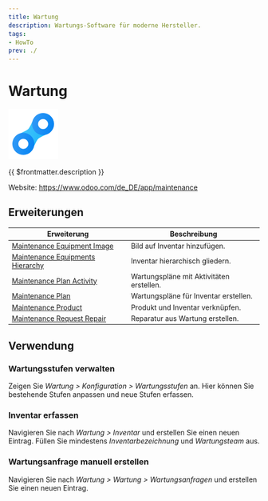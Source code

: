 ```yaml
---
title: Wartung
description: Wartungs-Software für moderne Hersteller.
tags:
- HowTo
prev: ./
---
```

# Wartung
![icons_odoo_maintenance](attachments/icons_odoo_maintenance.png)

{{ $frontmatter.description }}

Website: <https://www.odoo.com/de_DE/app/maintenance>

## Erweiterungen

| Erweiterung                                                                 | Beschreibung                             |
| --------------------------------------------------------------------------- | ---------------------------------------- |
| [Maintenance Equipment Image](Maintenance%20Equipment%20Image.md)           | Bild auf Inventar hinzufügen.            |
| [Maintenance Equipments Hierarchy](Maintenance%20Equipments%20Hierarchy.md) | Inventar hierarchisch gliedern.          |
| [Maintenance Plan Activity](Maintenance%20Plan%20Activity.md)               | Wartungspläne mit Aktivitäten erstellen. |
| [Maintenance Plan](Maintenance%20Plan.md)                                   | Wartungspläne für Inventar erstellen.    |
| [Maintenance Product](Maintenance%20Product.md)                             | Produkt und Inventar verknüpfen.         |
| [Maintenance Request Repair](Maintenance%20Request%20Repair.md)             | Reparatur aus Wartung erstellen.         |

## Verwendung

### Wartungsstufen verwalten

Zeigen Sie *Wartung > Konfiguration > Wartungsstufen* an. Hier können Sie bestehende Stufen anpassen und neue Stufen erfassen.

### Inventar erfassen

Navigieren Sie nach *Wartung > Inventar* und erstellen Sie einen neuen Eintrag. Füllen Sie mindestens *Inventarbezeichnung* und *Wartungsteam* aus.

### Wartungsanfrage manuell erstellen

Navigieren Sie nach *Wartung > Wartung > Wartungsanfragen* und erstellen Sie einen neuen Eintrag. 